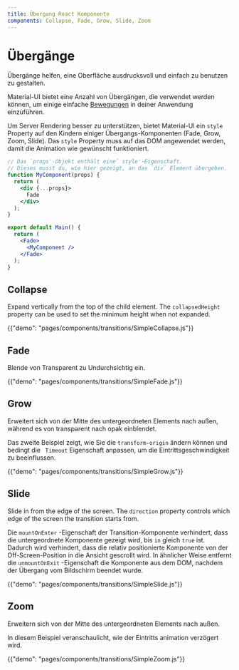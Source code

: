 ```yaml
---
title: Übergang React Komponente
components: Collapse, Fade, Grow, Slide, Zoom
---
```


# Übergänge

<p class="description">Übergänge helfen, eine Oberfläche ausdrucksvoll und einfach zu benutzen zu gestalten.</p>

Material-UI bietet eine Anzahl von Übergängen, die verwendet werden können, um einige einfache [Bewegungen](https://material.io/design/motion/) in deiner Anwendung einzuführen.

Um Server Rendering besser zu unterstützen, bietet Material-UI ein `style` Property auf den Kindern einiger Übergangs-Komponenten (Fade, Grow, Zoom, Slide). Das `style` Property muss auf das DOM angewendet werden, damit die Animation wie gewünscht funktioniert.

```jsx
// Das `props'-Objekt enthält eine` style'-Eigenschaft.
// Dieses musst du, wie hier gezeigt, an das `div` Element übergeben.
function MyComponent(props) {
  return (
    <div {...props}>
      Fade
    </div>
  );
}

export default Main() {
  return (
    <Fade>
      <MyComponent />
    </Fade>
  );
}
```

## Collapse

Expand vertically from the top of the child element. The `collapsedHeight` property can be used to set the minimum height when not expanded.

{{"demo": "pages/components/transitions/SimpleCollapse.js"}}

## Fade

Blende von Transparent zu Undurchsichtig ein.

{{"demo": "pages/components/transitions/SimpleFade.js"}}

## Grow

Erweitert sich von der Mitte des untergeordneten Elements nach außen, während es von transparent nach opak einblendet.

Das zweite Beispiel zeigt, wie Sie die `transform-origin` ändern können und bedingt die ` Timeout` Eigenschaft anpassen, um die Eintrittsgeschwindigkeit zu beeinflussen.

{{"demo": "pages/components/transitions/SimpleGrow.js"}}

## Slide

Slide in from the edge of the screen. The `direction` property controls which edge of the screen the transition starts from.

Die `mountOnEnter` -Eigenschaft der Transition-Komponente verhindert, dass die untergeordnete Komponente gezeigt wird, bis `in` gleich `true` ist. Dadurch wird verhindert, dass die relativ positionierte Komponente von der Off-Screen-Position in die Ansicht gescrollt wird. In ähnlicher Weise entfernt die `unmountOnExit` -Eigenschaft die Komponente aus dem DOM, nachdem der Übergang vom Bildschirm beendet wurde.

{{"demo": "pages/components/transitions/SimpleSlide.js"}}

## Zoom

Erweitern sich von der Mitte des untergeordneten Elements nach außen.

In diesem Beispiel veranschaulicht, wie der Eintritts animation verzögert wird.

{{"demo": "pages/components/transitions/SimpleZoom.js"}}